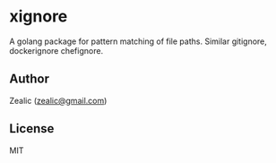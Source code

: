 
xignore
===========

A golang package for pattern matching of file paths. Similar gitignore, dockerignore chefignore.

## Author

Zealic (<zealic@gmail.com>)

## License

MIT

